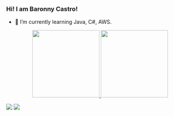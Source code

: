 ### Hi! I am Baronny Castro!




- 🌱 I’m currently learning Java, C#, AWS.

<div align="center">
  <a href="https://github.com/baronnycastro">
  <img height="180em" src="https://github-readme-stats.vercel.app/api?username=baronnycastro&show_icons=true&theme=dracula&include_all_commits=true&count_private=true"/>
  <img height="180em" src="https://github-readme-stats.vercel.app/api/top-langs/?username=baronnycastro&layout=compact&langs_count=7&theme=dracula"/>
</div>


  <a href = "mailto:baronnycastro@gmail.com"><img src="https://img.shields.io/badge/-Gmail-%23333?style=for-the-badge&logo=gmail&logoColor=white" target="_blank"></a>
  <a href="https://www.linkedin.com/in/baronycastro" target="_blank"><img src="https://img.shields.io/badge/-LinkedIn-%230077B5?style=for-the-badge&logo=linkedin&logoColor=white" target="_blank"></a> 
 
 
</div>
